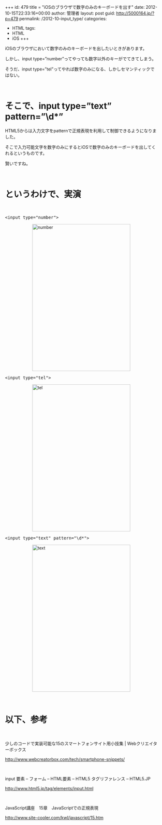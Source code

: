 +++
id: 479
title = "iOSのブラウザで数字のみのキーボードを出す"
date: 2012-10-15T22:33:16+00:00
author: 管理者
layout: post
guid: http://5000164.jp/?p=479
permalink: /2012-10-input_type/
categories:
  - HTML
tags:
  - HTML
  - iOS
+++
&nbsp; 

iOSのブラウザにおいて数字のみのキーボードを出したいときがあります。 

しかし、input type=&#8221;number&#8221;ってやっても数字以外のキーがでてきてしまう。 

そうだ、input type=&#8221;tel&#8221;ってやれば数字のみになる、しかしセマンティックではない。 

&nbsp; 

# そこで、input type=&#8221;text&#8221; pattern=&#8221;\d*&#8221;

HTML5からは入力文字をpatternで正規表現を利用して制御できるようになりました。 

そこで入力可能文字を数字のみにするとiOSで数字のみのキーボードを出してくれるというものです。 

賢いですね。 

&nbsp; 

# というわけで、実演

&nbsp;

<pre class="brush: xml; gutter: false; title: ; notranslate" title="">&lt;input type=&quot;number&quot;&gt;</pre>

[<img style="background-image: none; border-right-width: 0px; padding-left: 0px; padding-right: 0px; display: block; float: none; border-top-width: 0px; border-bottom-width: 0px; margin-left: auto; border-left-width: 0px; margin-right: auto; padding-top: 0px" title="number" border="0" alt="number" src="http://5000164.jp/wp-content/uploads/2012/10/number_thumb1.png" width="324" height="484" />](http://5000164.jp/wp-content/uploads/2012/10/number1.png) 

<pre class="brush: xml; gutter: false; title: ; notranslate" title="">&lt;input type=&quot;tel&quot;&gt;</pre>

[<img style="background-image: none; border-right-width: 0px; padding-left: 0px; padding-right: 0px; display: block; float: none; border-top-width: 0px; border-bottom-width: 0px; margin-left: auto; border-left-width: 0px; margin-right: auto; padding-top: 0px" title="tel" border="0" alt="tel" src="http://5000164.jp/wp-content/uploads/2012/10/tel_thumb1.png" width="324" height="484" />](http://5000164.jp/wp-content/uploads/2012/10/tel1.png) 

<pre class="brush: xml; gutter: false; title: ; notranslate" title="">&lt;input type=&quot;text&quot; pattern=&quot;\d*&quot;&gt;</pre>

[<img style="background-image: none; border-right-width: 0px; padding-left: 0px; padding-right: 0px; display: block; float: none; border-top-width: 0px; border-bottom-width: 0px; margin-left: auto; border-left-width: 0px; margin-right: auto; padding-top: 0px" title="text" border="0" alt="text" src="http://5000164.jp/wp-content/uploads/2012/10/text_thumb1.png" width="324" height="484" />](http://5000164.jp/wp-content/uploads/2012/10/text1.png) 

&nbsp; 

# 以下、参考

&nbsp; 

少しのコードで実装可能な15のスマートフォンサイト用小技集 | Webクリエイターボックス 

<http://www.webcreatorbox.com/tech/smartphone-snippets/> 

&nbsp; 

input 要素 &#8211; フォーム &#8211; HTML要素 &#8211; HTML5 タグリファレンス &#8211; HTML5.JP 

<http://www.html5.jp/tag/elements/input.html> 

&nbsp; 

JavaScript講座　15章　JavaScriptでの正規表現 

http://www.site-cooler.com/kwl/javascript/15.htm